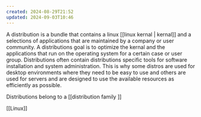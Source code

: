 ```yaml
---
created: 2024-08-29T21:52
updated: 2024-09-03T10:46
---
```

A distribution is a bundle that contains a linux [[linux kernal | kernal]] and a selections of applications that are maintained by a company or user community. A distributions goal is to optimize the kernal and the applications that run on the operating system for a certain case or user group. Distributions often contain distributions specific tools for software installation and system administration. This is why some distros are used for desktop environments where they need to be easy to use and others are used for servers and are designed to use the available resources as efficiently as possible. 

Distributions belong to a [[distribution family ]]

[[Linux]]